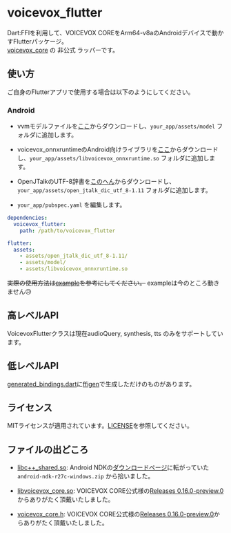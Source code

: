 # voicevox_flutter

Dart:FFIを利用して、VOICEVOX COREをArm64-v8aのAndroidデバイスで動かすFlutterパッケージ。  
[voicevox_core](https://github.com/VOICEVOX/voicevox_core) の 非公式 ラッパーです。

## 使い方
ご自身のFlutterアプリで使用する場合は以下のようにしてください。
### Android

- vvmモデルファイルを[ここ](https://github.com/VOICEVOX/voicevox_vvm/tree/main/vvms)からダウンロードし、`your_app/assets/model` フォルダに追加します。

- voicevox_onnxruntimeのAndroid向けライブラリを[ここ](https://github.com/VOICEVOX/onnxruntime-builder/releases/tag/voicevox_onnxruntime-1.17.3)からダウンロードし、`your_app/assets/libvoicevox_onnxruntime.so` フォルダに追加します。

- OpenJTalkのUTF-8辞書を[このへん](https://open-jtalk.sourceforge.net/)からダウンロードし、`your_app/assets/open_jtalk_dic_utf_8-1.11` フォルダに追加します。

- `your_app/pubspec.yaml` を編集します。

```yaml
dependencies:
  voicevox_flutter:
    path: /path/to/voicevox_flutter

flutter:
  assets:
    - assets/open_jtalk_dic_utf_8-1.11/
    - assets/model/
    - assets/libvoicevox_onnxruntime.so
```

~~実際の使用方法は[example](example)を参考にしてください。~~  exampleは今のところ動きません😥

## 高レベルAPI
VoicevoxFlutterクラスは現在audioQuery, synthesis, tts のみをサポートしています。

## 低レベルAPI
[generated_bindings.dart](lib/generated_bindings.dart)に[ffigen](https://github.com/dart-lang/ffigen)で生成しただけのものがあります。


## ライセンス
MITライセンスが適用されています。[LICENSE](LICENSE)を参照してください。

## ファイルの出どころ
- [libc++_shared.so](android/src/main/jniLibs/arm64-v8a/libc++_shared.so): Android NDKの[ダウンロードページ](https://developer.android.com/ndk/downloads?hl=ja)に転がっていた `android-ndk-r27c-windows.zip` から拾いました。

- [libvoicevox_core.so](android/src/main/jniLibs/libvoicevox_core.so): VOICEVOX CORE公式様の[Releases 0.16.0-preview.0](https://github.com/VOICEVOX/voicevox_core/releases/tag/0.16.0-preview.0)からありがたく頂戴いたしました。

- [voicevox_core.h](voicevox_core.h): VOICEVOX CORE公式様の[Releases 0.16.0-preview.0](https://github.com/VOICEVOX/voicevox_core/releases/tag/0.16.0-preview.0)からありがたく頂戴いたしました。